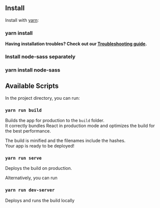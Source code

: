 ## Install

Install with [yarn](https://yarnpkg.com/):
### yarn install

**Having installation troubles? Check out our [Troubleshooting guide](https://github.com/sass/node-sass/blob/master/TROUBLESHOOTING.md).**

### Install node-sass separately


### yarn install node-sass



## Available Scripts

In the project directory, you can run:

### `yarn run build`

Builds the app for production to the `build` folder.<br>
It correctly bundles React in production mode and optimizes the build for the best performance.

The build is minified and the filenames include the hashes.<br>
Your app is ready to be deployed!

### `yarn run serve`

Deploys the build on production.<br>

Alternatively, you can run

### `yarn run dev-server`

Deploys and runs the build locally



